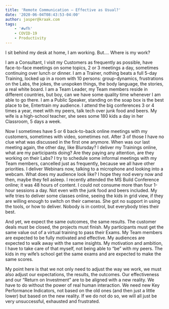 ```yaml
---
title: 'Remote Communication – Effective as Usual?'
date: '2020-06-04T08:43:53-04:00'
author: jasper@kraak.com
tags:
    - '#wfh'
    - COVID-19
    - Productivity
---
```


I sit behind my desk at home, I am working. But…. Where is my work?

I am a Consultant, I visit my Customers as frequently as possible, have face-to-face meetings on some topics, 2 or 3 meetings a day, sometimes continuing over lunch or dinner. I am a Trainer, nothing beats a full 5-day Training, locked up in a room with 10 persons: group-dynamics, frustrations on the Labs, the jokes, the unspoken things, the body language, the stories, a real white board. I am a Team Leader, my Team members reside in different countries, but boy, can we have some quality time whenever I am able to go there. I am a Public Speaker, standing on the soap box is the best place to be, Entertrain my audience. I attend the big conferences 3 or 4 times a year, meet with my peers, talk tech over junk food and beers. My wife is a high-school teacher, she sees some 180 kids a day in her Classroom, 5 days a week.

Now I sometimes have 5 or 6 back-to-back online meetings with my customers, sometimes with video, sometimes not. After 3 of those I have no clue what was discussed in the first one anymore. When was our last meeting again, the other day, like Blursday? I deliver my Trainings online, what are my participants doing? Are they paying any attention, are they working on their Labs? I try to schedule some informal meetings with my Team members, cancelled just as frequently, because we all have other priorities. I deliver Webinars now, talking to a microphone and looking into a webcam. What does my audience look like? I hope they nod every now and then, maybe they fell asleep. I recently attended the MS Build Conference online; it was 48 hours of content. I could not consume more than four 1-hour sessions a day. Not even with the junk food and beers included. My wife tries to deliver some classes online, seeing the kids in grid view, if they are willing enough to switch on their cameras. She got no support in using the tools, or how to deliver. Nobody is in control, but everybody tries their best.

And yet, we expect the same outcomes, the same results. The customer deals must be closed, the projects must finish. My participants must get the same value out of a virtual training to pass their Exams. My Team members are expected to be fully motivated and effective. My audiences are expected to walk away with the same insights. My motivation and ambition, I have to take care of that myself, not being able to “be” with my peers. The kids in my wife’s school get the same exams and are expected to make the same scores.

My point here is that we not only need to adjust the way we work, we must also adjust our expectations, the results, the outcomes. Our effectiveness and our “Return on Investment” are to be aligned with a new reality. We have to do without the power of real human interaction. We need new Key Performance Indicators, not based on the old ones (and then just a little lower) but based on the new reality. If we do not do so, we will all just be very unsuccessful, exhausted and frustrated.